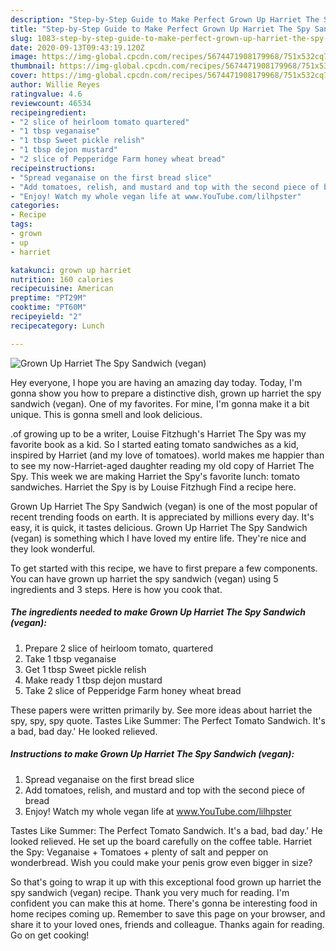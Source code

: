 ```yaml
---
description: "Step-by-Step Guide to Make Perfect Grown Up Harriet The Spy Sandwich (vegan)"
title: "Step-by-Step Guide to Make Perfect Grown Up Harriet The Spy Sandwich (vegan)"
slug: 1083-step-by-step-guide-to-make-perfect-grown-up-harriet-the-spy-sandwich-vegan
date: 2020-09-13T09:43:19.120Z
image: https://img-global.cpcdn.com/recipes/5674471908179968/751x532cq70/grown-up-harriet-the-spy-sandwich-vegan-recipe-main-photo.jpg
thumbnail: https://img-global.cpcdn.com/recipes/5674471908179968/751x532cq70/grown-up-harriet-the-spy-sandwich-vegan-recipe-main-photo.jpg
cover: https://img-global.cpcdn.com/recipes/5674471908179968/751x532cq70/grown-up-harriet-the-spy-sandwich-vegan-recipe-main-photo.jpg
author: Willie Reyes
ratingvalue: 4.6
reviewcount: 46534
recipeingredient:
- "2 slice of heirloom tomato quartered"
- "1 tbsp veganaise"
- "1 tbsp Sweet pickle relish"
- "1 tbsp dejon mustard"
- "2 slice of Pepperidge Farm honey wheat bread"
recipeinstructions:
- "Spread veganaise on the first bread slice"
- "Add tomatoes, relish, and mustard and top with the second piece of bread"
- "Enjoy! Watch my whole vegan life at www.YouTube.com/lilhpster"
categories:
- Recipe
tags:
- grown
- up
- harriet

katakunci: grown up harriet 
nutrition: 160 calories
recipecuisine: American
preptime: "PT29M"
cooktime: "PT60M"
recipeyield: "2"
recipecategory: Lunch

---
```



![Grown Up Harriet The Spy Sandwich (vegan)](https://img-global.cpcdn.com/recipes/5674471908179968/751x532cq70/grown-up-harriet-the-spy-sandwich-vegan-recipe-main-photo.jpg)

Hey everyone, I hope you are having an amazing day today. Today, I'm gonna show you how to prepare a distinctive dish, grown up harriet the spy sandwich (vegan). One of my favorites. For mine, I'm gonna make it a bit unique. This is gonna smell and look delicious.

.of growing up to be a writer, Louise Fitzhugh&#39;s Harriet The Spy was my favorite book as a kid. So I started eating tomato sandwiches as a kid, inspired by Harriet (and my love of tomatoes). world makes me happier than to see my now-Harriet-aged daughter reading my old copy of Harriet The Spy. This week we are making Harriet the Spy&#39;s favorite lunch: tomato sandwiches. Harriet the Spy is by Louise Fitzhugh Find a recipe here.

Grown Up Harriet The Spy Sandwich (vegan) is one of the most popular of recent trending foods on earth. It is appreciated by millions every day. It's easy, it is quick, it tastes delicious. Grown Up Harriet The Spy Sandwich (vegan) is something which I have loved my entire life. They're nice and they look wonderful.


To get started with this recipe, we have to first prepare a few components. You can have grown up harriet the spy sandwich (vegan) using 5 ingredients and 3 steps. Here is how you cook that.

<!--inarticleads1-->

##### The ingredients needed to make Grown Up Harriet The Spy Sandwich (vegan):

1. Prepare 2 slice of heirloom tomato, quartered
1. Take 1 tbsp veganaise
1. Get 1 tbsp Sweet pickle relish
1. Make ready 1 tbsp dejon mustard
1. Take 2 slice of Pepperidge Farm honey wheat bread


These papers were written primarily by. See more ideas about harriet the spy, spy, spy quote. Tastes Like Summer: The Perfect Tomato Sandwich. It&#39;s a bad, bad day.&#39; He looked relieved. 

<!--inarticleads2-->

##### Instructions to make Grown Up Harriet The Spy Sandwich (vegan):

1. Spread veganaise on the first bread slice
1. Add tomatoes, relish, and mustard and top with the second piece of bread
1. Enjoy! Watch my whole vegan life at www.YouTube.com/lilhpster


Tastes Like Summer: The Perfect Tomato Sandwich. It&#39;s a bad, bad day.&#39; He looked relieved. He set up the board carefully on the coffee table. Harriet the Spy: Veganaise + Tomatoes + plenty of salt and pepper on wonderbread. Wish you could make your penis grow even bigger in size? 

So that's going to wrap it up with this exceptional food grown up harriet the spy sandwich (vegan) recipe. Thank you very much for reading. I'm confident you can make this at home. There's gonna be interesting food in home recipes coming up. Remember to save this page on your browser, and share it to your loved ones, friends and colleague. Thanks again for reading. Go on get cooking!

